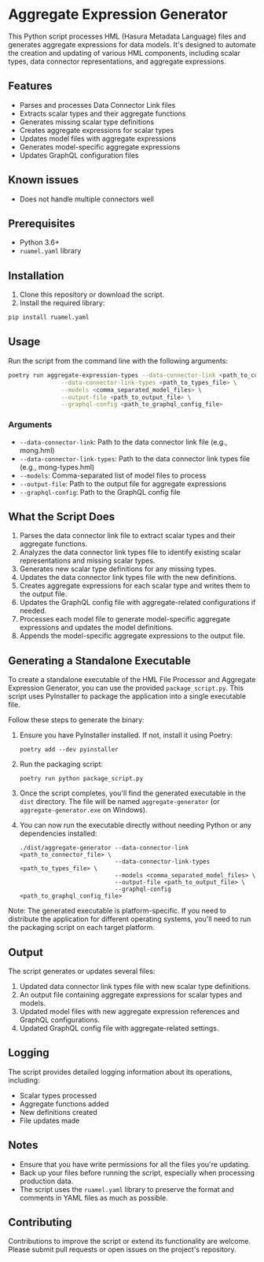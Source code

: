 # Aggregate Expression Generator

This Python script processes HML (Hasura Metadata Language) files and generates aggregate expressions for data models. It's designed to automate the creation and updating of various HML components, including scalar types, data connector representations, and aggregate expressions.

## Features

- Parses and processes Data Connector Link files
- Extracts scalar types and their aggregate functions
- Generates missing scalar type definitions
- Creates aggregate expressions for scalar types
- Updates model files with aggregate expressions
- Generates model-specific aggregate expressions
- Updates GraphQL configuration files

## Known issues

- Does not handle multiple connectors well

## Prerequisites

- Python 3.6+
- `ruamel.yaml` library

## Installation

1. Clone this repository or download the script.
2. Install the required library:

```bash
pip install ruamel.yaml
```

## Usage

Run the script from the command line with the following arguments:

```bash
poetry run aggregate-expression-types --data-connector-link <path_to_connector_file> \
               --data-connector-link-types <path_to_types_file> \
               --models <comma_separated_model_files> \
               --output-file <path_to_output_file> \
               --graphql-config <path_to_graphql_config_file>
```

### Arguments

- `--data-connector-link`: Path to the data connector link file (e.g., mong.hml)
- `--data-connector-link-types`: Path to the data connector link types file (e.g., mong-types.hml)
- `--models`: Comma-separated list of model files to process
- `--output-file`: Path to the output file for aggregate expressions
- `--graphql-config`: Path to the GraphQL config file

## What the Script Does

1. Parses the data connector link file to extract scalar types and their aggregate functions.
2. Analyzes the data connector link types file to identify existing scalar representations and missing scalar types.
3. Generates new scalar type definitions for any missing types.
4. Updates the data connector link types file with the new definitions.
5. Creates aggregate expressions for each scalar type and writes them to the output file.
6. Updates the GraphQL config file with aggregate-related configurations if needed.
7. Processes each model file to generate model-specific aggregate expressions and updates the model definitions.
8. Appends the model-specific aggregate expressions to the output file.

## Generating a Standalone Executable

To create a standalone executable of the HML File Processor and Aggregate Expression Generator, you can use the provided `package_script.py`. This script uses PyInstaller to package the application into a single executable file.

Follow these steps to generate the binary:

1. Ensure you have PyInstaller installed. If not, install it using Poetry:
   ```
   poetry add --dev pyinstaller
   ```

2. Run the packaging script:
   ```
   poetry run python package_script.py
   ```

3. Once the script completes, you'll find the generated executable in the `dist` directory. The file will be named `aggregate-generator` (or `aggregate-generator.exe` on Windows).

4. You can now run the executable directly without needing Python or any dependencies installed:
   ```
   ./dist/aggregate-generator --data-connector-link <path_to_connector_file> \
                              --data-connector-link-types <path_to_types_file> \
                              --models <comma_separated_model_files> \
                              --output-file <path_to_output_file> \
                              --graphql-config <path_to_graphql_config_file>
   ```

Note: The generated executable is platform-specific. If you need to distribute the application for different operating systems, you'll need to run the packaging script on each target platform.

## Output

The script generates or updates several files:

1. Updated data connector link types file with new scalar type definitions.
2. An output file containing aggregate expressions for scalar types and models.
3. Updated model files with new aggregate expression references and GraphQL configurations.
4. Updated GraphQL config file with aggregate-related settings.

## Logging

The script provides detailed logging information about its operations, including:

- Scalar types processed
- Aggregate functions added
- New definitions created
- File updates made

## Notes

- Ensure that you have write permissions for all the files you're updating.
- Back up your files before running the script, especially when processing production data.
- The script uses the `ruamel.yaml` library to preserve the format and comments in YAML files as much as possible.

## Contributing

Contributions to improve the script or extend its functionality are welcome. Please submit pull requests or open issues on the project's repository.
